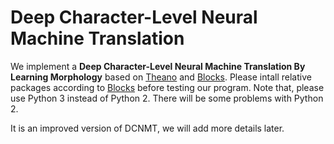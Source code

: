 Deep Character-Level  Neural Machine Translation
============
We implement a **Deep Character-Level Neural Machine Translation By Learning Morphology** based on [Theano](https://github.com/Theano/Theano) and [Blocks](https://github.com/mila-udem/blocks). Please intall relative packages according to [Blocks](http://blocks.readthedocs.io/en/latest/setup.html) before testing our program. Note that, please use Python 3 instead of Python 2. There will be some problems with Python 2. 

It is an improved version of DCNMT, we will add more details later.
